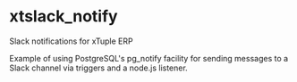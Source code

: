 # xtslack_notify
Slack notifications for xTuple ERP

Example of using PostgreSQL's  pg_notify facility for sending messages to a Slack channel via triggers and a node.js listener.




